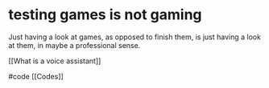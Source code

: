 # testing games is not gaming
Just having a look at games, as opposed to finish them, is just having a look at them, in maybe a professional sense.

[[What is a voice assistant]]

#code [[Codes]] 